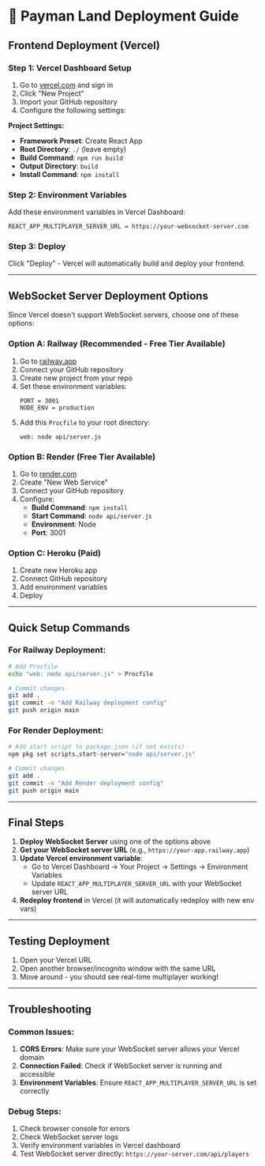 # 🚀 Payman Land Deployment Guide

## Frontend Deployment (Vercel)

### Step 1: Vercel Dashboard Setup
1. Go to [vercel.com](https://vercel.com) and sign in
2. Click "New Project"
3. Import your GitHub repository
4. Configure the following settings:

**Project Settings:**
- **Framework Preset**: Create React App
- **Root Directory**: `./` (leave empty)
- **Build Command**: `npm run build`
- **Output Directory**: `build`
- **Install Command**: `npm install`

### Step 2: Environment Variables
Add these environment variables in Vercel Dashboard:

```
REACT_APP_MULTIPLAYER_SERVER_URL = https://your-websocket-server.com
```

### Step 3: Deploy
Click "Deploy" - Vercel will automatically build and deploy your frontend.

---

## WebSocket Server Deployment Options

Since Vercel doesn't support WebSocket servers, choose one of these options:

### Option A: Railway (Recommended - Free Tier Available)
1. Go to [railway.app](https://railway.app)
2. Connect your GitHub repository
3. Create new project from your repo
4. Set these environment variables:
   ```
   PORT = 3001
   NODE_ENV = production
   ```
5. Add this `Procfile` to your root directory:
   ```
   web: node api/server.js
   ```

### Option B: Render (Free Tier Available)
1. Go to [render.com](https://render.com)
2. Create "New Web Service"
3. Connect your GitHub repository
4. Configure:
   - **Build Command**: `npm install`
   - **Start Command**: `node api/server.js`
   - **Environment**: Node
   - **Port**: 3001

### Option C: Heroku (Paid)
1. Create new Heroku app
2. Connect GitHub repository
3. Add environment variables
4. Deploy

---

## Quick Setup Commands

### For Railway Deployment:
```bash
# Add Procfile
echo "web: node api/server.js" > Procfile

# Commit changes
git add .
git commit -m "Add Railway deployment config"
git push origin main
```

### For Render Deployment:
```bash
# Add start script to package.json (if not exists)
npm pkg set scripts.start-server="node api/server.js"

# Commit changes
git add .
git commit -m "Add Render deployment config"
git push origin main
```

---

## Final Steps

1. **Deploy WebSocket Server** using one of the options above
2. **Get your WebSocket server URL** (e.g., `https://your-app.railway.app`)
3. **Update Vercel environment variable**:
   - Go to Vercel Dashboard → Your Project → Settings → Environment Variables
   - Update `REACT_APP_MULTIPLAYER_SERVER_URL` with your WebSocket server URL
4. **Redeploy frontend** in Vercel (it will automatically redeploy with new env vars)

---

## Testing Deployment

1. Open your Vercel URL
2. Open another browser/incognito window with the same URL
3. Move around - you should see real-time multiplayer working!

---

## Troubleshooting

### Common Issues:
1. **CORS Errors**: Make sure your WebSocket server allows your Vercel domain
2. **Connection Failed**: Check if WebSocket server is running and accessible
3. **Environment Variables**: Ensure `REACT_APP_MULTIPLAYER_SERVER_URL` is set correctly

### Debug Steps:
1. Check browser console for errors
2. Check WebSocket server logs
3. Verify environment variables in Vercel dashboard
4. Test WebSocket server directly: `https://your-server.com/api/players` 